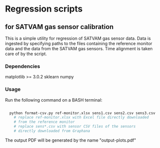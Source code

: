# Regression scripts
## for SATVAM gas sensor calibration
This is a simple utility for regression of SATVAM gas sensor data. Data is ingested by
specifying paths to the files containing the reference monitor data and the data from 
the SATVAM gas sensors. Time alignment is taken care of by the script.

### Dependencies
matplotlib >= 3.0.2
sklearn
numpy

### Usage

Run the following command on a BASH terminal:

```sh

  python format-csv.py ref-monitor.xlsx sens1.csv sens2.csv sens3.csv
    # replace ref-monitor.xlsx with Excel file directly downloaded
    # from the reference monitor
    # replace sens*.csv with sensor CSV files of the sensors
    # directly downloaded from Graphana

```

The output PDF will be generated by the name "output-plots.pdf"
